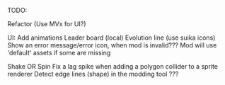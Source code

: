 ﻿TODO:

Refactor
(Use MVx for UI?)


UI:
Add animations
Leader board (local)
Evolution line (use suika icons)
Show an error message/error icon, when mod is invalid??? Mod will use 'default' assets if some are missing


Shake OR Spin
Fix a lag spike when adding a polygon collider to a sprite renderer
Detect edge lines (shape) in the modding tool ???